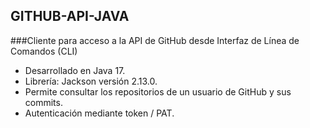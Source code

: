 ## GITHUB-API-JAVA

###Cliente para acceso a la API de GitHub desde Interfaz de Línea de Comandos (CLI)

* Desarrollado en Java 17.
* Librería: Jackson versión 2.13.0.
* Permite consultar los repositorios de un usuario de GitHub y sus commits.
* Autenticación mediante token / PAT.
